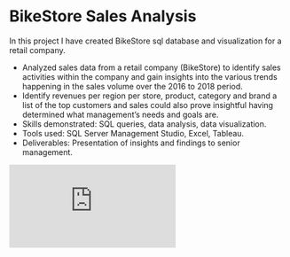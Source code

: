 # BikeStore Sales Analysis 

In this project I have created BikeStore sql database and visualization for a retail company. 
 

*  Analyzed sales data from a retail company (BikeStore) to identify sales activities within the company and gain  insights into the various trends happening in the sales volume over the 2016 to 2018 period.
* 	Identify revenues per region per store, product, category and brand a list of the top customers and sales could also prove insightful having determined what management’s needs and goals are.
* 	Skills demonstrated: SQL queries, data analysis, data visualization.
* 	Tools used: SQL Server Management Studio, Excel, Tableau.
* 	Deliverables: Presentation of insights and findings to senior management.

![Visualization](https://github.com/brwncupke/SQL-portfolio/blob/main/Sales%20Analysis/BikeStores.pdf)